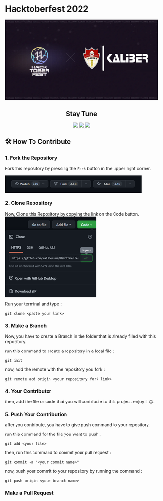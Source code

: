 # Hacktoberfest 2022

![Hakctoberfest](assets/image/Github%20Project.png)

<h2 align="center">Stay Tune</h2>

<p align="center">
    <a href="https://www.instagram.com/kaliber.umm/">
        <img src ="https://img.shields.io/badge/Instagram-E4405F?style=for-the-badge&logo=instagram&logoColor=white">
    </a>
    <a href="https://t.me/kaliberumm">
        <img src="https://img.shields.io/badge/Telegram-2CA5E0?style=for-the-badge&logo=telegram&logoColor=white">
    </a>
    <a href="https://discord.com/invite/bUaQHpwn9Z">
        <img src="https://img.shields.io/badge/Discord-7289DA?style=for-the-badge&logo=discord&logoColor=white">
    </a>
</p>

## 🛠️ How To Contribute

### 1. Fork the Repository
Fork this repository by pressing the ``Fork`` button in the upper right corner.

<img align="center" width="450" src="assets/image/assets_1.png" alt="git status" />

### 2. Clone Repository
Now, Clone this Repository by copying the link on the Code button.
<img align="center" width="300" src="assets/image/assets_2.png" alt="git status" />

Run your terminal and type : 
```
git clone <paste your link>
```

### 3. Make a Branch
Now, you have to create a Branch in the folder that is already filled with this repository.

run this command to create a repository in a local file :
```
git init
```

now, add the remote with the repository you fork :
```
git remote add origin <your repository fork link>
```

### 4. Your Contributor
then, add the file or code that you will contribute to this project. enjoy it 🙃.

### 5. Push Your Contribution
after you contribute, you have to give push command to your repository.

run this command for the file you want to push  :
``` 
git add <your file>
```

then, run this command to commit your pull request :
```
git commit -m "<your commit name>"
```

now, push your commit to your repository by running the command :
```
git push origin <your branch name>
```

### Make a Pull Request 

